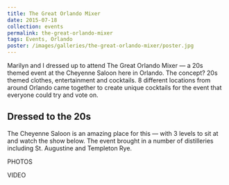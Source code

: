 ```yaml
---
title: The Great Orlando Mixer
date: 2015-07-18
collection: events
permalink: the-great-orlando-mixer
tags: Events, Orlando
poster: /images/galleries/the-great-orlando-mixer/poster.jpg
---
```



Marilyn and I dressed up to attend The Great Orlando Mixer — a 20s themed event at the Cheyenne Saloon here in Orlando. The concept? 20s themed clothes, entertainment and cocktails. 8 different locations from around Orlando came together to create unique cocktails for the event that everyone could try and vote on.

## Dressed to the 20s

The Cheyenne Saloon is an amazing place for this — with 3 levels to sit at and watch the show below. The event brought in a number of distilleries including St. Augustine and Templeton Rye.

PHOTOS

VIDEO
